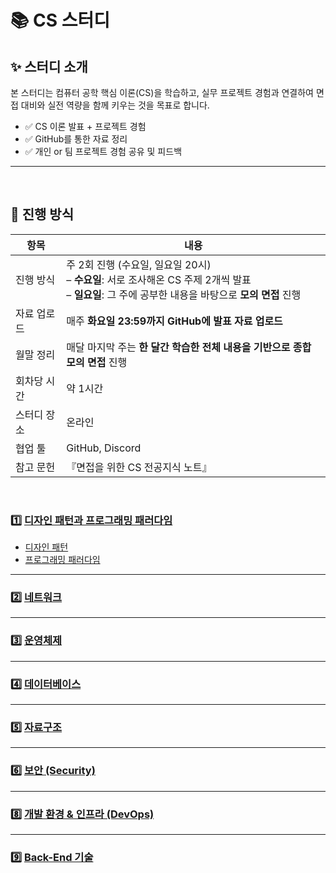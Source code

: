 # 📚 CS 스터디 

## ✨ 스터디 소개
본 스터디는 컴퓨터 공학 핵심 이론(CS)을 학습하고, 실무 프로젝트 경험과 연결하여 면접 대비와 실전 역량을 함께 키우는 것을 목표로 합니다.

- ✅ CS 이론 발표 + 프로젝트 경험
- ✅ GitHub를 통한 자료 정리
- ✅ 개인 or 팀 프로젝트 경험 공유 및 피드백
---
</br>

## 📆 진행 방식

| 항목 | 내용 |
|------|------|
| 진행 방식 | 주 2회 진행 (수요일, 일요일 20시) <br>– **수요일**: 서로 조사해온 CS 주제 2개씩 발표 <br>– **일요일**: 그 주에 공부한 내용을 바탕으로 **모의 면접** 진행 |
| 자료 업로드 | 매주 **화요일 23:59까지 GitHub에 발표 자료 업로드** |
| 월말 정리 | 매달 마지막 주는 **한 달간 학습한 전체 내용을 기반으로 종합 모의 면접** 진행 |
| 회차당 시간 | 약 1시간 |
| 스터디 장소 | 온라인 |
| 협업 툴 | GitHub, Discord |
| 참고 문헌 | 『면접을 위한 CS 전공지식 노트』 |

</br>

### 1️⃣ [디자인 패턴과 프로그래밍 패러다임](./디자인%20패턴과%20프로그래밍%20패러다임)
- [디자인 패턴](디자인%20패턴과%20프로그래밍%20패러다임/디자인%20패턴)
- [프로그래밍 패러다임](./디자인%20패턴과%20프로그래밍%20패러다임/프로그래밍%20패러다임)

---

### 2️⃣ [네트워크](./OperatingSystem/README.md)

---

### 3️⃣ [운영체제](./Network/README.md)

---

### 4️⃣ [데이터베이스](./Database/README.md)

---

### 5️⃣ [자료구조](./DataStructures/README.md)

---

### 6️⃣ [보안 (Security)](./Security/README.md)

---

### 8️⃣ [개발 환경 & 인프라 (DevOps)](./DevOps/README.md)

---

### 9️⃣ [Back-End 기술](./Backend/README.md)

